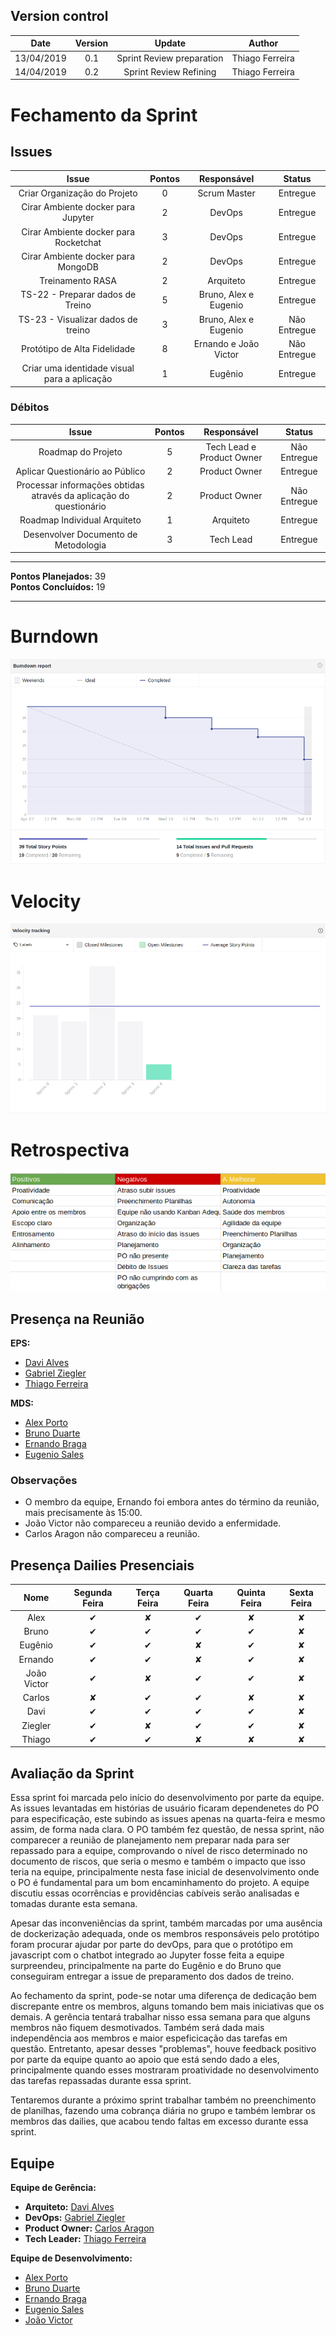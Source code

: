 ## Version control

|Date|Version|Update|Author|
|:--:|:----:|:-------:|:---:|
|13/04/2019|0.1|Sprint Review preparation|Thiago Ferreira|
|14/04/2019|0.2|Sprint Review Refining|Thiago Ferreira|


# Fechamento da Sprint

## Issues
|Issue|Pontos|Responsável|Status|
|:--:|:-------:|:--:|:---:|
|Criar Organização do Projeto|0|Scrum Master|Entregue|
|Cirar Ambiente docker para Jupyter|2|DevOps|Entregue|
|Cirar Ambiente docker para Rocketchat|3|DevOps|Entregue|
|Cirar Ambiente docker para MongoDB|2|DevOps|Entregue|
|Treinamento RASA|2|Arquiteto|Entregue|
|TS-22 - Preparar dados de Treino|5|Bruno, Alex e Eugenio|Entregue|
|TS-23 - Visualizar dados de treino|3|Bruno, Alex e Eugenio|Não Entregue|
|Protótipo de Alta Fidelidade|8|Ernando e João Victor|Não Entregue|
|Criar uma identidade visual para a aplicação|1|Eugênio|Entregue|

### Débitos
|Issue|Pontos|Responsável|Status|
|:--:|:-------:|:--:|:---:|
|Roadmap do Projeto|5|Tech Lead e Product Owner|Não Entregue|
|Aplicar Questionário ao Público|2|Product Owner|Entregue|
|Processar informações obtidas através da aplicação do questionário|2|Product Owner|Não Entregue|
|Roadmap Individual Arquiteto|1|Arquiteto|Entregue|
|Desenvolver Documento de Metodologia|3|Tech Lead|Entregue|
___
**Pontos Planejados:** 39 <br>
**Pontos Concluídos:** 19
___

# Burndown
![](../img/burndownSprint3.png)

# Velocity
![](../img/velocitySprint3.png)

# Retrospectiva
![](../img/reviewsprint3.png)

## Presença na Reunião
**EPS:** 
* [Davi Alves](https://github.com/davialvb)  
* [Gabriel Ziegler](https://github.com/gabrielziegler3)
* [Thiago Ferreira](https://github.com/thiagoiferreira)

**MDS:** 
- [Alex Porto](https://github.com/alexportof)
- [Bruno Duarte](https://github.com/Mexazonic)
- [Ernando Braga](https://github.com/ZarathosDeath)
- [Eugenio Sales](https://github.com/Eugeniosales)

### Observações
* O membro da equipe, Ernando foi embora antes do término da reunião, mais precisamente às 15:00.
* João Victor não compareceu a reunião devido a enfermidade.
* Carlos Aragon não compareceu a reunião.

## Presença Dailies Presenciais

| Nome    |Segunda Feira      | Terça Feira      | Quarta Feira     | Quinta Feira      | Sexta Feira      |     
|:-----:  |:-----------------:|:----------------:|:----------------:|:-----------------:|:----------------:|
|Alex     |         ✔         |         ✘        |         ✔        |         ✘         |         ✘        |
|Bruno    |         ✔         |         ✔        |         ✔        |         ✔         |         ✘        |
|Eugênio  |         ✔         |         ✔        |         ✘        |         ✔         |         ✘        |
|Ernando  |         ✔         |         ✔        |         ✘        |         ✔         |         ✘        |
|João Victor|         ✔         |         ✘        |         ✔        |         ✔         |         ✘        |
|Carlos   |         ✘         |         ✔        |         ✔        |         ✘         |         ✘        |
|Davi     |         ✔         |         ✔        |         ✔        |         ✔         |         ✘        |
|Ziegler  |         ✔         |         ✘        |         ✔        |         ✔         |         ✘        |
|Thiago   |         ✔         |         ✔        |         ✘        |         ✘         |         ✘        |



## Avaliação da Sprint
Essa sprint foi marcada pelo início do desenvolvimento por parte da equipe. As issues levantadas em histórias de usuário ficaram dependenetes do PO para especificação, este subindo as issues apenas na quarta-feira e mesmo assim, de forma nada clara. O PO também fez questão, de nessa sprint, não comparecer a reunião de planejamento nem preparar nada para ser repassado para a equipe, comprovando o nível de risco determinado no documento de riscos, que seria o mesmo e também o impacto que isso teria na equipe, principalmente nesta fase inicial de desenvolvimento onde o PO é fundamental para um bom encaminhamento do projeto. A equipe discutiu essas ocorrências e providências cabíveis serão analisadas e tomadas durante esta semana.

Apesar das inconveniências da sprint, também marcadas por uma ausência de dockerização adequada, onde os membros responsáveis pelo protótipo foram procurar ajudar por parte do devOps, para que o protótipo em javascript com o chatbot integrado ao Jupyter fosse feita a equipe surpreendeu, principalmente na parte do Eugênio e do Bruno que conseguiram entregar a issue de preparamento dos dados de treino. 

Ao fechamento da sprint, pode-se notar uma diferença de dedicação bem discrepante entre os membros, alguns tomando bem mais iniciativas que os demais. A gerência tentará trabalhar nisso essa semana para que alguns membros não fiquem desmotivados. Também será dada mais independência aos membros e maior espeficicação das tarefas em questão. Entretanto, apesar desses "problemas", houve feedback positivo por parte da equipe quanto ao apoio que está sendo dado a eles, principalmente quando esses mostraram proatividade no desenvolvimento das tarefas repassadas durante essa sprint.

Tentaremos durante a próximo sprint trabalhar também no preenchimento de planilhas, fazendo uma cobrança diária no grupo e também lembrar os membros das dailies, que acabou tendo faltas em excesso durante essa sprint.


## Equipe
**Equipe de Gerência:** 
* **Arquiteto:** [Davi Alves](https://github.com/davialvb)  
* **DevOps:** [Gabriel Ziegler](https://github.com/gabrielziegler3) <br>
* **Product Owner:** [Carlos Aragon](https://github.com/carlosaragon) <br>
* **Tech Leader:** [Thiago Ferreira](https://github.com/thiagoiferreira)

**Equipe de Desenvolvimento:** 
- [Alex Porto](https://github.com/alexportof)
- [Bruno Duarte](https://github.com/Mexazonic)
- [Ernando Braga](https://github.com/ZarathosDeath)
- [Eugenio Sales](https://github.com/Eugeniosales)
- [João Victor](https://github.com/joao15victor08)

